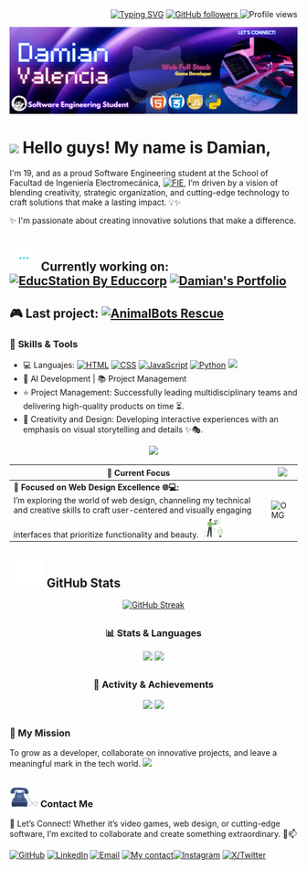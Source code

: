 
<div align="right">
<a href="https://git.io/typing-svg"><img src="https://readme-typing-svg.herokuapp.com?font=Source+Code+Pro&weight=700&duration=2000&pause=1000&color=37F740&width=435&lines=%E2%AD%90+Passionate+Engineering+Student+%E2%9C%8D%EF%B8%8F;%F0%9F%93%88+Product+Developer+%F0%9F%94%A7;%F0%9F%8C%B1+Open-Source+Enthusiast+%F0%9F%8E%AF;%F0%9F%91%80+Competitive+Programmer+%F0%9F%92%BB;%F0%9F%98%B8+Fun+Fact+Love+Cats+%E2%9D%A4%EF%B8%8F" alt="Typing SVG" /></a>
<a href="https://github.com/Dami-Val">
    <img src="https://img.shields.io/github/followers/Dami-Val?style=plastic&logo=github&label=Followers&color=010409&labelColor=010409" alt="GitHub followers" />
    </a> 
    <img src="https://komarev.com/ghpvc/?username=Dami-Val&color=010409&style=plastic&label=Profile+views&logo=eye&labelColor=010409" alt="Profile views" />
</div>

![My Banner](dam_banner.png)


# <img src="https://raw.githubusercontent.com/MartinHeinz/MartinHeinz/master/wave.gif" width="35" /> Hello guys! My name is Damian,                                                                                                                                         
I'm 19, and as a proud Software Engineering student at the School of Facultad de Ingeniería Electromecánica, [![FIE](https://img.shields.io/badge/-FIE-000066?style=plastic&logo=grad&logoColor=white)](https://portal.ucol.mx/fie/), I’m driven by a vision of blending creativity, strategic organization, and cutting-edge technology to craft solutions that make a lasting impact. 💡✨


✨ I'm passionate about creating innovative solutions that make a difference.

##  <img src="Animation - 1739245126793.gif" alt="Animation GIF" style="width: 50px;"> Currently working on:   [![EducStation By Educcorp](https://img.shields.io/badge/-EducStation%20By%20Educcorp%20-010409?style=plastic&logo=github&logoColor=ffc93e&labelColor=010409)](https://github.com/Educcorp/EducStation.git) [![Damian's Portfolio](https://img.shields.io/badge/-Damian's%20Portfolio-010409?style=plastic&logo=github&logoColor=green&labelColor=010409)](https://github.com/Dami-Val/Damian-s-Portfolio.git)



## 🎮 Last project:  [![AnimalBots Rescue](https://img.shields.io/badge/-AnimalBots%20Rescue-010409?style=plastic&logo=github&logoColor=blue&labelColor=010409)](https://github.com/Dami-Val/AnimalBots-Rescue)






### 🚀 **Skills & Tools**



- 💻 Languajes:  [![HTML](https://img.shields.io/badge/HTML-e14e1d?style=plastic&logo=html5&logoColor=white)](https://developer.mozilla.org/en-US/docs/Web/HTML) [![CSS](https://img.shields.io/badge/CSS-0277bd?style=plastic&logo=css3&logoColor=white)](https://developer.mozilla.org/en-US/docs/Web/CSS) [![JavaScript](https://img.shields.io/badge/JavaScript-f0db4f?style=plastic&logo=javascript&logoColor=black)](https://developer.mozilla.org/en-US/docs/Web/JavaScript) [![Python](https://img.shields.io/badge/Python-3774a7?style=plastic&logo=python&logoColor=f3f3f3)](https://docs.python.org/3/) [![](https://img.shields.io/badge/-394aab?style=plastic&logo=c&logoColor=white)](https://devdocs.io/c/)
- 🤖 AI Development | 📚 Project Management
- ⭐ Project Management: Successfully leading multidisciplinary teams and delivering high-quality products on time ⏳.
- 🎨 Creativity and Design: Developing interactive experiences with an emphasis on visual storytelling and details ✨🎭.
<p align="center">
  <a href="">
    <img src="https://skillicons.dev/icons?i=html,css,js,python,c" />
  </a>
</p>



| 👀 Current Focus |  <img src="https://media.giphy.com/media/trN83pDD8yRDHBGfl3/giphy.gif" width="40" />  |
|------------------------------------------------------------------------------------------------------|---------------------------------------------------------------------------------------------------------------------------|
| 🔹 **Focused on Web Design Excellence 🌐💻:** <br> I’m exploring the world of web design, channeling my technical and creative skills to craft user-centered and visually engaging interfaces that prioritize functionality and beauty. <img src="Animation - 1739245661294.gif" width="40" /> |   ![OMG](https://media4.giphy.com/media/v1.Y2lkPTc5MGI3NjExdnVqMnBtZTRwODFxemUybWI1ZWJraTRlcW55aXA1emk5OHJkeHE0YiZlcD12MV9pbnRlcm5hbF9naWZfYnlfaWQmY3Q9Zw/xT9IgHq4eDQKKCHqAo/giphy.gif)                                                                                                                         |



## <img src="Animation - 1739246381779.gif" alt="Animation GIF" style="width: 60px;"> GitHub Stats 


<div align="center">

[![GitHub Streak](https://nirzak-streak-stats.vercel.app?user=Dami-Val&theme=tokyonight-duo&hide_border=true)](https://git.io/streak-stats)

##

### 📊 Stats & Languages  

  <tr>
    <td align="center"><img src="https://github-readme-stats.vercel.app/api?username=Dami-Val&show_icons=true&theme=transparent&hide_rank=true&card_width=300&hide_border=true"></td>
    <td align="center"><img src="https://github-readme-stats.vercel.app/api/top-langs/?username=Dami-Val&layout=compact&theme=transparent&card_width=300&hide_border=true"></td>
  </tr>


##

### 🚀 Activity & Achievements  


  <tr>
    <td align="center"><img src="https://github-readme-activity-graph.vercel.app/graph?username=Dami-Val&theme=github-dark&hide_border=true"></td>
    <td align="center"><img src="https://github-profile-trophy.vercel.app/?username=Dami-Val&theme=tokyonight&no-frame=true"></td>
  </tr>


</div>

##





### 🎯 My Mission 
To grow as a developer, collaborate on innovative projects, and leave a meaningful mark in the tech world.
 <img src="https://media.giphy.com/media/trN83pDD8yRDHBGfl3/giphy.gif" width="40" />
 
##

### <img src="Animation - 1739245728068.gif" alt="Animation GIF" style="width: 50px;"> **Contact Me**
📢 Let’s Connect! Whether it’s video games, web design, or cutting-edge software, I’m excited to collaborate and create something extraordinary. 🤝📫



[![GitHub](https://img.shields.io/badge/-GitHub-010409?style=plastic&logo=github&logoColor=white)](https://github.com/Dami-Val)  [![LinkedIn](https://img.shields.io/badge/-LinkedIn-0a66c2?style=plastic&logo=in&logoColor=white)](https://linkedin.com/in/damian-valencia)  [![Email](https://img.shields.io/badge/-Email-c4211f?style=plastic&logo=gmail&logoColor=white)](mailto:damival.32@gmail.com)  [![My contact](https://img.shields.io/badge/-WhatsApp-36be49?style=plastic&logo=whatsapp&logoColor=white)](https://w.app/damianvalencia)[![Instagram](https://img.shields.io/badge/-Instagram-e52765?style=plastic&logo=instagram&logoColor=white)](https://www.instagram.com/damival_/)  [![X/Twitter](https://img.shields.io/badge/-000000?style=plastic&logo=x&logoColor=white)](https://x.com/damival_) 




